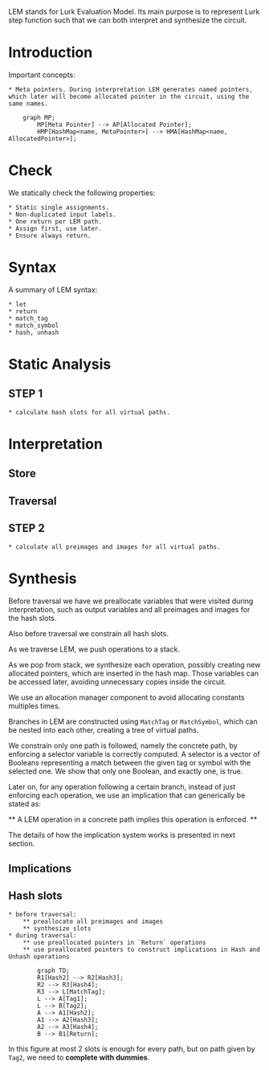 
LEM stands for Lurk Evaluation Model. Its main purpose is to represent Lurk step function such that we can both interpret and synthesize the circuit. 

# Introduction

Important concepts:

    * Meta pointers. During interpretation LEM generates named pointers, which later will become allocated pointer in the circuit, using the same names. 

```mermaid
    graph MP;
        MP[Meta Pointer] --> AP[Allocated Pointer];
        HMP[HashMap<name, MetaPointer>] --> HMA[HashMap<name, AllocatedPointer>];
```

# Check

We statically check the following properties:

    * Static single assignments.
    * Non-duplicated input labels.
    * One return per LEM path.
    * Assign first, use later.
    * Ensure always return.

# Syntax

A summary of LEM syntax:

    * let
    * return
    * match_tag
    * match_symbol
    * hash, unhash

# Static Analysis

## STEP 1

    * calculate hash slots for all virtual paths.

# Interpretation

## Store

## Traversal

## STEP 2

    * calculate all preimages and images for all virtual paths.

# Synthesis

Before traversal we have we preallocate variables that were visited during interpretation, such as output variables and all preimages and images for the hash slots.

Also before traversal we constrain all hash slots.

As we traverse LEM, we push operations to a stack.

As we pop from stack, we synthesize each operation, possibly creating new allocated pointers, which are inserted in the hash map. Those variables can be accessed later, avoiding unnecessary copies inside the circuit.

We use an allocation manager component to avoid allocating constants multiples times.

Branches in LEM are constructed using `MatchTag` or `MatchSymbol`, which can be nested into each other, creating a tree of virtual paths.

We constrain only one path is followed, namely the concrete path, by enforcing a selector variable is correctly computed. A selector is a vector of Booleans representing a match between the given tag or symbol with the selected one. We show that only one Boolean, and exactly one, is true.

Later on, for any operation following a certain branch, instead of just enforcing each operation, we use an implication that can generically be stated as:

** A LEM operation in a concrete path implies this operation is enforced. **

The details of how the implication system works is presented in next section.

## Implications

## Hash slots

    * before traversal:
        ** preallocate all preimages and images
        ** synthesize slots
    * during traversal:
        ** use preallocated pointers in `Return` operations
        ** use preallocated pointers to construct implications in Hash and Unhash operations

```mermaid
        graph TD;
        R1[Hash2] --> R2[Hash3];
        R2 --> R3[Hash4];
        R3 --> L[MatchTag];
        L --> A[Tag1];
        L --> B[Tag2];
        A --> A1[Hash2];
        A1 --> A2[Hash3];
        A2 --> A3[Hash4];
        B --> B1[Return];
```

In this figure at most 2 slots is enough for every path, but on path given by `Tag2`, we need to **complete with dummies**. 
